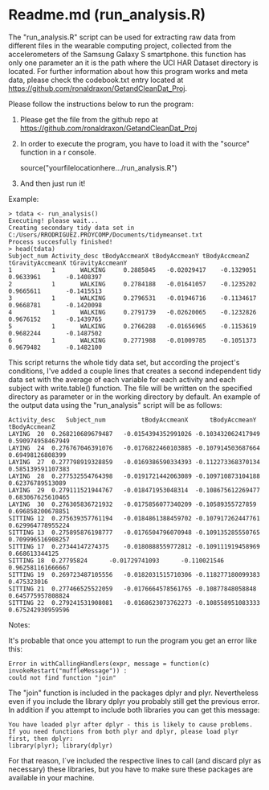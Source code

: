 # Readme.md (run_analysis.R)															


The "run_analysis.R" script can be used for extracting raw data 
from different files in the wearable computing project, collected 
from the accelerometers of the Samsung Galaxy S smartphone.
this function has only one parameter an it is the path where the
UCI HAR Dataset directory is located.
For further information about how this program works and meta data, please 
check the codebook.txt entry located 
at https://github.com/ronaldraxon/GetandCleanDat_Proj.

Please follow the instructions below to run the program: 

1) Please get the file from the github repo 
   at https://github.com/ronaldraxon/GetandCleanDat_Proj

2) In order to execute the program, you have to load it 
   with the "source" function in a r console.

	source("yourfilelocationhere.../run_analysis.R")

3) And then just run it!

Example:

	> tdata <- run_analysis()
	Executing! please wait...
	Creating secondary tidy data set in C:/Users/RRODRIGUEZ.PROYCOMP/Documents/tidymeanset.txt
	Process succesfully finished!
	> head(tdata)
  	Subject_num Activity_desc tBodyAccmeanX tBodyAccmeanY tBodyAccmeanZ tGravityAccmeanX tGravityAccmeanY
	1           1       WALKING     0.2885845   -0.02029417    -0.1329051        0.9633961       -0.1408397
	2           1       WALKING     0.2784188   -0.01641057    -0.1235202        0.9665611       -0.1415513
	3           1       WALKING     0.2796531   -0.01946716    -0.1134617        0.9668781       -0.1420098
	4           1       WALKING     0.2791739   -0.02620065    -0.1232826        0.9676152       -0.1439765
	5           1       WALKING     0.2766288   -0.01656965    -0.1153619        0.9682244       -0.1487502
	6           1       WALKING     0.2771988   -0.01009785    -0.1051373        0.9679482       -0.1482100

This script returns the whole tidy data set, but according the project's conditions, I've added 
a couple lines that creates a second independent tidy data set with the average of each variable 
for each activity and each subject with write.table() function. The file will be written on the 
specified directory as parameter or in the working directory by default. An example of the output 
data using the "run_analysis" script will be as follows:

	Activity_desc	Subject_num	         tBodyAccmeanX		tBodyAccmeanY		tBodyAccmeanZ	
	LAYING	20	0.268210689679487	-0.0154394352991026	-0.103432062417949	0.590974958467949
	LAYING	24	0.276767046391076	-0.0176822460103885	-0.107914503687664	0.69498126808399
	LAYING	27	0.277798919328859	-0.0169386590334393	-0.112273368370134	0.585139591107383
	LAYING	28	0.277532554764398	-0.0191721442063089	-0.109710873104188	0.62376789513089
	LAYING	29	0.279111521944767	-0.018471953048314	-0.108675612269477	0.683067625610465
	LAYING	30	0.276305836721932	-0.0175856077340209	-0.10589355727859	0.696858200678851
	SITTING	12	0.275639357761194	-0.0184861388459702	-0.107917262447761	0.629964778955224
	SITTING	13	0.275895876198777	-0.0176504796070948	-0.109135285550765	0.709996516908257
	SITTING	17	0.27344147274375	-0.0180888559772812	-0.109111919458969	0.668613344125
	SITTING	18	0.27795824		-0.01729741093		-0.110021546		0.962581161666667
	SITTING	19	0.269723487105556	-0.0182031515710306	-0.118277180099383	0.475323016
	SITTING	21	0.277466525522059	-0.0176664578561765	-0.10877848058848	0.645775957808824
	SITTING	22	0.279241531908081	-0.0168623073762273	-0.108558951083333	0.675242930959596

Notes:

It's probable that once you attempt to run the program you get an error like this:

 	Error in withCallingHandlers(expr, message = function(c) invokeRestart("muffleMessage")) : 
  	could not find function "join"
 
The "join" function is included in the packages dplyr and plyr. Nevertheless even if you include the library
dplyr you probably still get the previous error. In addition if you attempt to include both libraries you 
can  get this message: 

	You have loaded plyr after dplyr - this is likely to cause problems.
	If you need functions from both plyr and dplyr, please load plyr first, then dplyr:
	library(plyr); library(dplyr)

For that reason, I´ve included the respective lines to call (and discard plyr as necessary) these libraries, 
but you have to make sure these packages are available in your machine.
